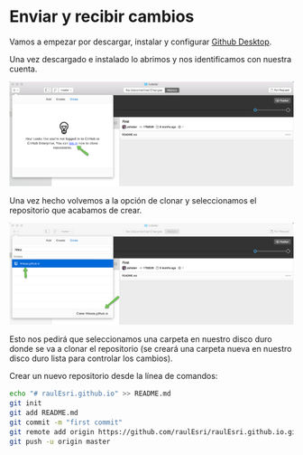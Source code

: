 # Enviar y recibir cambios

Vamos a empezar por descargar, instalar y configurar [Github Desktop](https://desktop.github.com).
 
Una vez descargado e instalado lo abrimos y nos identificamos con nuestra cuenta.

[![](../images/github_desktop_1.png)](../images/github_desktop_1.png)

Una vez hecho volvemos a la opción de clonar y seleccionamos el repositorio que acabamos de crear.

[![](../images/github_desktop_2.png)](../images/github_desktop_2.png)

Esto nos pedirá que seleccionamos una carpeta en nuestro disco duro donde se va a clonar el repositorio (se creará una carpeta nueva en nuestro disco duro lista para controlar los cambios).

Crear un nuevo repositorio desde la línea de comandos:
```bash
echo "# raulEsri.github.io" >> README.md
git init
git add README.md
git commit -m "first commit"
git remote add origin https://github.com/raulEsri/raulEsri.github.io.git
git push -u origin master
```